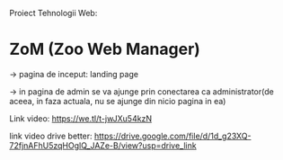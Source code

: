 Proiect Tehnologii Web: 


# ZoM (Zoo Web Manager)
-> pagina de inceput: landing page


-> in pagina de admin se va ajunge prin conectarea ca administrator(de aceea, in faza actuala, nu se ajunge din nicio pagina in ea)



 Link video: https://we.tl/t-jwJXu54kzN



 
 link video drive better: https://drive.google.com/file/d/1d_g23XQ-72fjnAFhU5zqHOglQ_JAZe-B/view?usp=drive_link
